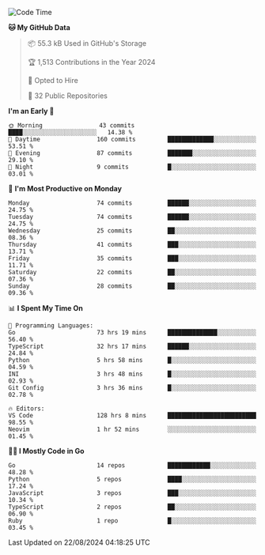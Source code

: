<!--START_SECTION:thansetan-waka-->
![Code Time](http://img.shields.io/badge/Code%20Time-130%20hrs%201%20min-blue)

**🐱 My GitHub Data** 

> 📦 55.3 kB Used in GitHub's Storage 
 > 
> 🏆 1,513 Contributions in the Year 2024
 > 
> 💼 Opted to Hire
 > 
> 📜 32 Public Repositories 
 > 

**I'm an Early 🐤** 

```text
🌞 Morning                43 commits          ████░░░░░░░░░░░░░░░░░░░░░   14.38 % 
🌆 Daytime                160 commits         █████████████░░░░░░░░░░░░   53.51 % 
🌃 Evening                87 commits          ███████░░░░░░░░░░░░░░░░░░   29.10 % 
🌙 Night                  9 commits           █░░░░░░░░░░░░░░░░░░░░░░░░   03.01 % 
```

📅 **I'm Most Productive on Monday** 

```text
Monday                   74 commits          ██████░░░░░░░░░░░░░░░░░░░   24.75 % 
Tuesday                  74 commits          ██████░░░░░░░░░░░░░░░░░░░   24.75 % 
Wednesday                25 commits          ██░░░░░░░░░░░░░░░░░░░░░░░   08.36 % 
Thursday                 41 commits          ███░░░░░░░░░░░░░░░░░░░░░░   13.71 % 
Friday                   35 commits          ███░░░░░░░░░░░░░░░░░░░░░░   11.71 % 
Saturday                 22 commits          ██░░░░░░░░░░░░░░░░░░░░░░░   07.36 % 
Sunday                   28 commits          ██░░░░░░░░░░░░░░░░░░░░░░░   09.36 % 
```

📊 **I Spent My Time On** 

```text
💬 Programming Languages: 
Go                       73 hrs 19 mins      ██████████████░░░░░░░░░░░   56.40 % 
TypeScript               32 hrs 17 mins      ██████░░░░░░░░░░░░░░░░░░░   24.84 % 
Python                   5 hrs 58 mins       █░░░░░░░░░░░░░░░░░░░░░░░░   04.59 % 
INI                      3 hrs 48 mins       █░░░░░░░░░░░░░░░░░░░░░░░░   02.93 % 
Git Config               3 hrs 36 mins       █░░░░░░░░░░░░░░░░░░░░░░░░   02.78 % 

🔥 Editors: 
VS Code                  128 hrs 8 mins      █████████████████████████   98.55 % 
Neovim                   1 hr 52 mins        ░░░░░░░░░░░░░░░░░░░░░░░░░   01.45 % 
```

**🧑‍💻 I Mostly Code in Go** 

```text
Go                       14 repos            ████████████░░░░░░░░░░░░░   48.28 % 
Python                   5 repos             ████░░░░░░░░░░░░░░░░░░░░░   17.24 % 
JavaScript               3 repos             ███░░░░░░░░░░░░░░░░░░░░░░   10.34 % 
TypeScript               2 repos             ██░░░░░░░░░░░░░░░░░░░░░░░   06.90 % 
Ruby                     1 repo              █░░░░░░░░░░░░░░░░░░░░░░░░   03.45 % 
```

Last Updated on 22/08/2024 04:18:25 UTC
<!--END_SECTION:thansetan-waka-->